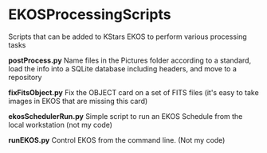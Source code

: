 # EKOSProcessingScripts
Scripts that can be added to KStars EKOS to perform various processing tasks

**postProcess.py**
Name files in the Pictures folder according to a standard, load the info into a SQLite database including headers, and move to a repository

**fixFitsObject.py**
Fix the OBJECT card on a set of FITS files (it's easy to take images in EKOS that are missing this card)

**ekosSchedulerRun.py**
Simple script to run an EKOS Schedule from the local workstation (not my code)

**runEKOS.py**
Control EKOS from the command line. (Not my code)

